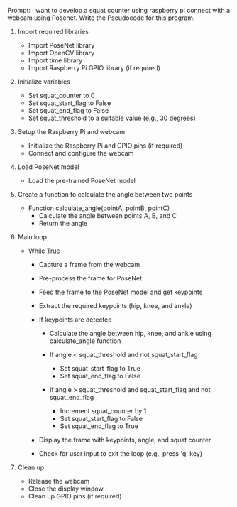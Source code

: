 Prompt: I want to develop a squat counter using raspberry pi connect with a webcam using Posenet. Write the Pseudocode for this program. 


1. Import required libraries
   - Import PoseNet library
   - Import OpenCV library
   - Import time library
   - Import Raspberry Pi GPIO library (if required)

2. Initialize variables
   - Set squat_counter to 0
   - Set squat_start_flag to False
   - Set squat_end_flag to False
   - Set squat_threshold to a suitable value (e.g., 30 degrees)

3. Setup the Raspberry Pi and webcam
   - Initialize the Raspberry Pi and GPIO pins (if required)
   - Connect and configure the webcam

4. Load PoseNet model
   - Load the pre-trained PoseNet model

5. Create a function to calculate the angle between two points
   - Function calculate_angle(pointA, pointB, pointC)
       - Calculate the angle between points A, B, and C
       - Return the angle

6. Main loop
   - While True
       - Capture a frame from the webcam
       - Pre-process the frame for PoseNet
       - Feed the frame to the PoseNet model and get keypoints
       - Extract the required keypoints (hip, knee, and ankle)
       
       - If keypoints are detected
           - Calculate the angle between hip, knee, and ankle using calculate_angle function
           
           - If angle < squat_threshold and not squat_start_flag
               - Set squat_start_flag to True
               - Set squat_end_flag to False
               
           - If angle > squat_threshold and squat_start_flag and not squat_end_flag
               - Increment squat_counter by 1
               - Set squat_start_flag to False
               - Set squat_end_flag to True

       - Display the frame with keypoints, angle, and squat counter
       - Check for user input to exit the loop (e.g., press 'q' key)

7. Clean up
   - Release the webcam
   - Close the display window
   - Clean up GPIO pins (if required)

